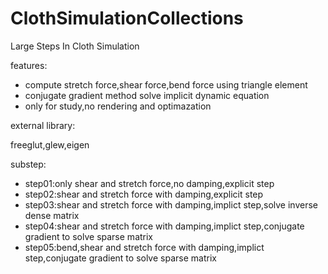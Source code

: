 # ClothSimulationCollections

Large Steps In Cloth Simulation

features:

- compute stretch force,shear force,bend force using triangle element
- conjugate gradient method solve implicit dynamic equation
- only for study,no rendering and optimazation

external library:

freeglut,glew,eigen

substep:

- step01:only shear and stretch force,no damping,explicit step
- step02:shear and stretch force with damping,explicit step
- step03:shear and stretch force with damping,implict step,solve inverse dense matrix
- step04:shear and stretch force with damping,implict step,conjugate gradient to solve sparse matrix
- step05:bend,shear and stretch force with damping,implict step,conjugate gradient to solve sparse matrix

